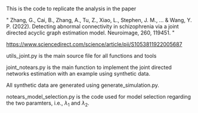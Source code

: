 This is the code to replicate the analysis in the paper

" Zhang, G., Cai, B., Zhang, A., Tu, Z., Xiao, L., Stephen, J. M., ... & Wang, Y. P. (2022). Detecting abnormal connectivity in schizophrenia via a joint directed acyclic graph estimation model. Neuroimage, 260, 119451. "

https://www.sciencedirect.com/science/article/pii/S1053811922005687

utils_joint.py is the main source file for all functions and tools

joint_notears.py is the main function to implement the joint directed networks estimation with an example using synthetic data.

All synthetic data are generated using generate_simulation.py.

notears_model_selection.py is the code used for model selection regarding the two paramters, i.e., $\lambda_1$ and $\lambda_2$.
